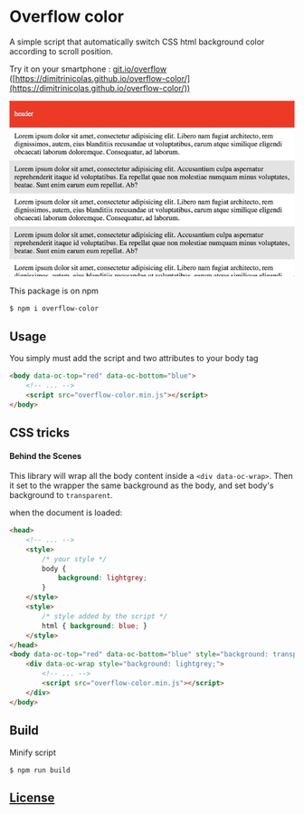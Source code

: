 # Overflow color

A simple script that automatically switch CSS html background color according to scroll position.

Try it on your smartphone : [git.io/overflow](https://dimitrinicolas.github.io/overflow-color/) ([https://dimitrinicolas.github.io/overflow-color/](https://dimitrinicolas.github.io/overflow-color/))

![Demo](gif.gif)

This package is on npm
```console
$ npm i overflow-color
```

## Usage

You simply must add the script and two attributes to your body tag

```html
<body data-oc-top="red" data-oc-bottom="blue">
    <!-- ... -->
    <script src="overflow-color.min.js"></script>
</body>
```

## CSS tricks
#### Behind the Scenes

This library will wrap all the body content inside a `<div data-oc-wrap>`.
Then it set to the wrapper the same background as the body, and set body's background to `transparent`.

when the document is loaded:
```html
<head>
    <!-- ... -->
    <style>
        /* your style */
        body {
            background: lightgrey;
        }
    </style>
    <style>
        /* style added by the script */
        html { background: blue; }
    </style>
</head>
<body data-oc-top="red" data-oc-bottom="blue" style="background: transparent;">
    <div data-oc-wrap style="background: lightgrey;">
        <!-- ... -->
        <script src="overflow-color.min.js"></script>
    </div>
</body>
```

## Build

Minify script
```console
$ npm run build
```

## [License](LICENSE.txt)
